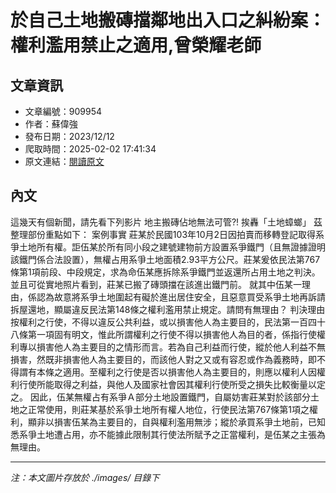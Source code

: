 # 於自己土地搬磚擋鄰地出入口之糾紛案：權利濫用禁止之適用,曾榮耀老師

## 文章資訊
- 文章編號：909954
- 作者：蘇偉強
- 發布日期：2023/12/12
- 爬取時間：2025-02-02 17:41:34
- 原文連結：[閱讀原文](https://real-estate.get.com.tw/Columns/detail.aspx?no=909954)

## 內文
這幾天有個新聞，請先看下列影片
地主搬磚佔地無法可管?! 挨轟「土地蟑螂」
茲整理部份重點如下：
案例事實
莊某於民國103年10月2日因拍賣而移轉登記取得系爭土地所有權。詎伍某於所有同小段之建號建物前方設置系爭鐵門（且無證據證明該鐵門係合法設置），無權占用系爭土地面積2.93平方公尺。莊某爰依民法第767條第1項前段、中段規定，求為命伍某應拆除系爭鐵門並返還所占用土地之判決。並且可從實地照片看到，莊某已搬了磚頭擋在該進出鐵門前。
就其中伍某一理由，係認為故意將系爭土地圍起有礙於進出居住安全，且惡意買受系爭土地再訴請拆屋還地，顯屬違反民法第148條之權利濫用禁止規定。請問有無理由？
判決理由
按權利之行使，不得以違反公共利益，或以損害他人為主要目的，民法第一百四十八條第一項固有明文，惟此所謂權利之行使不得以損害他人為目的者，係指行使權利專以損害他人為主要目的之情形而言。若為自己利益而行使，縱於他人利益不無損害，然既非損害他人為主要目的，而該他人對之又或有容忍或作為義務時，即不得謂有本條之適用。至權利之行使是否以損害他人為主要目的，則應以權利人因權利行使所能取得之利益，與他人及國家社會因其權利行使所受之損失比較衡量以定之。
因此，伍某無權占有系爭Ａ部分土地設置鐵門，自屬妨害莊某對於該部分土地之正常使用，則莊某基於系爭土地所有權人地位，行使民法第767條第1項之權利，顯非以損害伍某為主要目的，自與權利濫用無涉；縱於承買系爭土地前，已知悉系爭土地遭占用，亦不能據此限制其行使法所賦予之正當權利，是伍某之主張為無理由。

---
*注：本文圖片存放於 ./images/ 目錄下*
